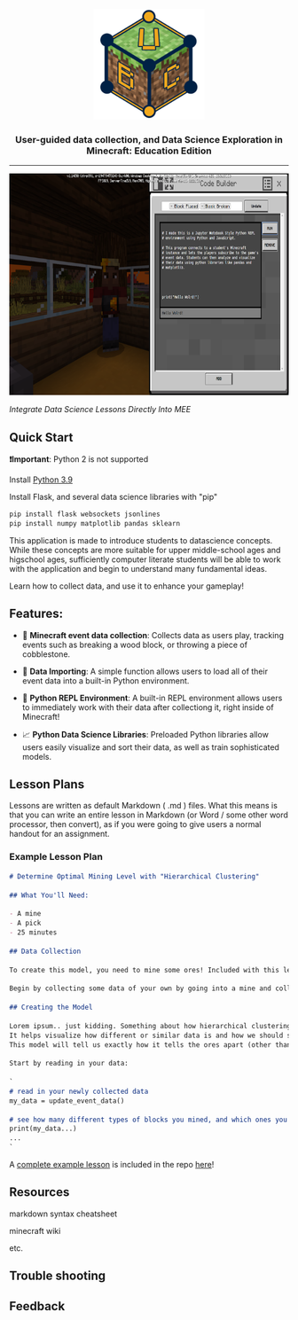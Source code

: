 <p align="center">
  <a href="https://github.com/ctakasakaubc/Minecraft_A-Minecraft_AI_Capstone">
    <img alt="UBC Data Science Addon for Minecraft: Education Edition" src="./Reference_Images/UBC_DS_Minecraft.png" height="200" />
  </a>
  <h3 align="center">User-guided data collection, and Data Science Exploration in Minecraft: Education Edition</h3>
</p>

---

<img alt="Image Showcasing the in-game Minecraft: Education Edition CodeBuilder with our REPL Environment app running inside" src="./Reference_Images/Minecraft_REPL.png" height="400"/>

_Integrate Data Science Lessons Directly Into MEE_

## Quick Start

**❗️Important**: Python 2 is not supported

Install [Python 3.9](https://www.python.org/downloads/)

Install Flask, and several data science libraries with "pip"

```bash
pip install flask websockets jsonlines 
pip install numpy matplotlib pandas sklearn
```

This application is made to introduce students to datascience concepts. While these concepts are more suitable for upper middle-school ages and higschool ages, sufficiently computer literate students will be able to work with the application and begin to understand many fundamental ideas. 

Learn how to collect data, and use it to enhance your gameplay!

## Features:

- 📁 __Minecraft event data collection__: Collects data as users play, tracking events such as breaking a wood block, or throwing a piece of cobblestone.
  
- 📑 __Data Importing__: A simple function allows users to load all of their event data into a built-in Python environment.
  
- 🐍 __Python REPL Environment__: A built-in REPL environment allows users to immediately work with their data after collectiong it, right inside of Minecraft!
  
- 📈 __Python Data Science Libraries__: Preloaded Python libraries allow users easily visualize and sort their data, as well as train sophisticated models.

## Lesson Plans

Lessons are written as default Markdown ( .md ) files. What this means is that you can write an entire lesson in Markdown (or Word / some other word processor, then convert), as if you were going to give users a normal handout for an assignment.

### Example Lesson Plan

```markdown
# Determine Optimal Mining Level with "Hierarchical Clustering"

## What You'll Need:

- A mine
- A pick
- 25 minutes

## Data Collection

To create this model, you need to mine some ores! Included with this lesson is some mining data collected by fellow Steves from around the world!

Begin by collecting some data of your own by going into a mine and collecting some coal, iron, gold, and redstone! If you can, mine yourself some diamonds too!

## Creating the Model

Lorem ipsum.. just kidding. Something about how hierarchical clustering is like a tree. 
It helps visualize how different or similar data is and how we should separate it into groups. 
This model will tell us exactly how it tells the ores apart (other than by name) so we can then use that logic in-game!

Start by reading in your data:

`
# read in your newly collected data
my_data = update_event_data()

# see how many different types of blocks you mined, and which ones you want to keep
print(my_data...)
...
`
```

A [complete example lesson](lessons/example_lesson/example_lesson.md) is included in the repo [here](lessons/example_lesson/example_lesson.md)!

## Resources

markdown syntax cheatsheet

minecraft wiki

etc.

## Trouble shooting

## Feedback
